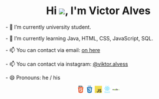 <h1 align="center">Hi <img src="https://raw.githubusercontent.com/kaueMarques/kaueMarques/master/hi.gif" width="30px">, I'm Victor Alves</h1>

<p>- 🔭 I’m currently university student.</p>
<p>- 🌱 I’m currently learning Java, HTML, CSS, JavaScript, SQL.</p>
<p>- 📫 You can contact via email: <a href="mailto:victoralvesrdias@gmail.com">on here</a></p>
<p>- 📫 You can contact via instagram: <a href="https://www.instagram.com/viktor.alvess/">@viktor.alvess</a></p>
<p>- 😄 Pronouns: he / his</p>

<p align="center">
<img src="https://raw.githubusercontent.com/devicons/devicon/master/icons/html5/html5-original-wordmark.svg" alt="html5"  width="20" height="20"/>
<img src="https://raw.githubusercontent.com/devicons/devicon/master/icons/css3/css3-plain-wordmark.svg" alt="css3"  width="20" height="20"/>
<img src="https://raw.githubusercontent.com/devicons/devicon/master/icons/javascript/javascript-original.svg" alt="javascript" width="20" height="20"/>
<img src="https://raw.githubusercontent.com/devicons/devicon/master/icons/react/react-original-wordmark.svg" alt="react" width="20" height="20"/>
<img src="https://raw.githubusercontent.com/devicons/devicon/master/icons/nodejs/nodejs-original-wordmark.svg" alt="nodejs" width="20" height="20"/></p><p align="center">
</p>
